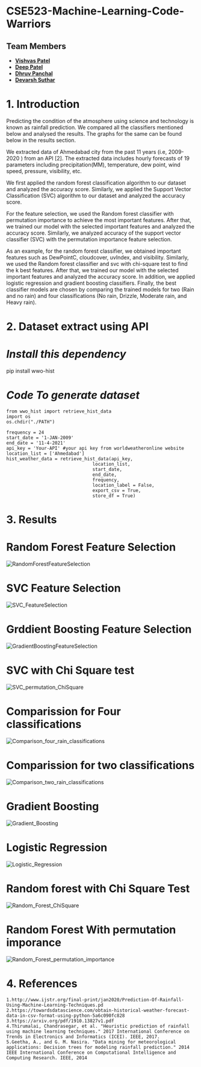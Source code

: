 # CSE523-Machine-Learning-Code-Warriors

## Team Members
- [**Vishvas Patel**](https://github.com/Vishvas810)
- [**Deep Patel**](https://github.com/deeppatel01)
- [**Dhruv Panchal**](https://github.com/dhruv0022)
- [**Devarsh Suthar**](https://github.com/dev1030)
  
# 1. Introduction

Predicting the condition of the atmosphere using science and technology is known as rainfall prediction. We compared all the classifiers mentioned below and  analysed the results. The graphs for the same can be found below in the results section.

We extracted data of Ahmedabad city from the past 11 years (i.e, 2009-2020 ) from an API [2]. The extracted data includes hourly forecasts of 19 parameters including   precipitation(MM), temperature, dew point, wind speed, pressure, visibility, etc.

We first applied the random forest classification algorithm to our dataset and analyzed the accuracy score.
Similarly, we applied the Support Vector Classification (SVC) algorithm to our dataset and analyzed the accuracy score.

For the feature selection, we used the Random forest classifier with permutation importance to achieve the most important features. After that, we trained our model with the selected important features and analyzed the accuracy score. 
Similarly, we analyzed accuracy of  the support vector classifier (SVC) with the permutation importance feature selection.

As an example, for the random forest classifier, we obtained important features such as DewPointC, cloudcover, uvIndex, and visibility. 
Similarly, we used the Random forest classifier and svc with chi-square test to find the k best features. After that, we trained our model with the selected important features and analyzed the accuracy score. 
In addition, we applied logistic regression and gradient boosting classifiers.
Finally, the best classifier models are chosen by comparing the trained models for two (Rain and no rain) and four classifications (No rain, Drizzle, Moderate rain, and Heavy rain).
 
 


# 2. Dataset extract using API

# *Install this dependency*
pip install wwo-hist

# *Code To generate dataset*
```
from wwo_hist import retrieve_hist_data
import os
os.chdir("./PATH")

frequency = 24
start_date = '1-JAN-2009'
end_date = '11-4-2021'
api_key = 'Your-API' #your api key from worldweatheronline website
location_list = ['Ahmedabad']
hist_weather_data = retrieve_hist_data(api_key,
                                location_list,
                                start_date,
                                end_date,
                                frequency,
                                location_label = False,
                                export_csv = True,
                                store_df = True)

```



# 3. Results
# Random Forest Feature Selection
![RandomForestFeatureSelection](https://user-images.githubusercontent.com/60318509/114301540-f47c3800-9ae2-11eb-8e86-cdc9a54c2a8d.JPG)
# SVC Feature Selection
![SVC_FeatureSelection](https://user-images.githubusercontent.com/60318509/114301541-f5ad6500-9ae2-11eb-856b-52a6d5c6d51d.JPG)
# Grddient Boosting Feature Selection
![GradientBoostingFeatureSelection](https://user-images.githubusercontent.com/60318509/114301553-f7772880-9ae2-11eb-8dc9-9a7674462e27.JPG)
# SVC with Chi Square test
![SVC_permutation_ChiSquare](https://user-images.githubusercontent.com/60318509/114301542-f645fb80-9ae2-11eb-861d-a56771986c6a.png)
# Comparission for Four classifications
![Comparison_four_rain_classifications](https://user-images.githubusercontent.com/60318509/114301544-f645fb80-9ae2-11eb-946c-b8889344310f.png)
# Comparission for two classifications
![Comparison_two_rain_classifications](https://user-images.githubusercontent.com/60318509/114301547-f6de9200-9ae2-11eb-995f-d0c046ecdce9.png)
# Gradient Boosting
![Gradient_Boosting](https://user-images.githubusercontent.com/60318509/114301550-f7772880-9ae2-11eb-9ffd-5703e815f5fd.png)
# Logistic Regression
![Logistic_Regression](https://user-images.githubusercontent.com/60318509/114301556-f80fbf00-9ae2-11eb-9162-2cea5f4d8af2.png)
# Random forest with Chi Square Test
![Random_Forest_ChiSquare](https://user-images.githubusercontent.com/60318509/114301558-f8a85580-9ae2-11eb-9765-7f32a54a52ca.png)
# Random Forest With permutation imporance
![Random_Forest_permutation_importance](https://user-images.githubusercontent.com/60318509/114301559-f940ec00-9ae2-11eb-8347-2fd070caee2a.png)

# 4. References
```
1.http://www.ijstr.org/final-print/jan2020/Prediction-Of-Rainfall-Using-Machine-Learning-Techniques.pd
2.https://towardsdatascience.com/obtain-historical-weather-forecast-data-in-csv-format-using-python-5a6c090fc828
3.https://arxiv.org/pdf/1910.13827v1.pdf
4.Thirumalai, Chandrasegar, et al. "Heuristic prediction of rainfall using machine learning techniques." 2017 International Conference on Trends in Electronics and Informatics (ICEI). IEEE, 2017.
5.Geetha, A., and G. M. Nasira. "Data mining for meteorological applications: Decision trees for modeling rainfall prediction." 2014 IEEE International Conference on Computational Intelligence and Computing Research. IEEE, 2014
```
